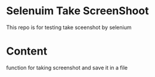 # Selenuim Take ScreenShoot
This repo is for testing take sceenshot by selenium
# Content
function for taking screenshot and save it in a file
